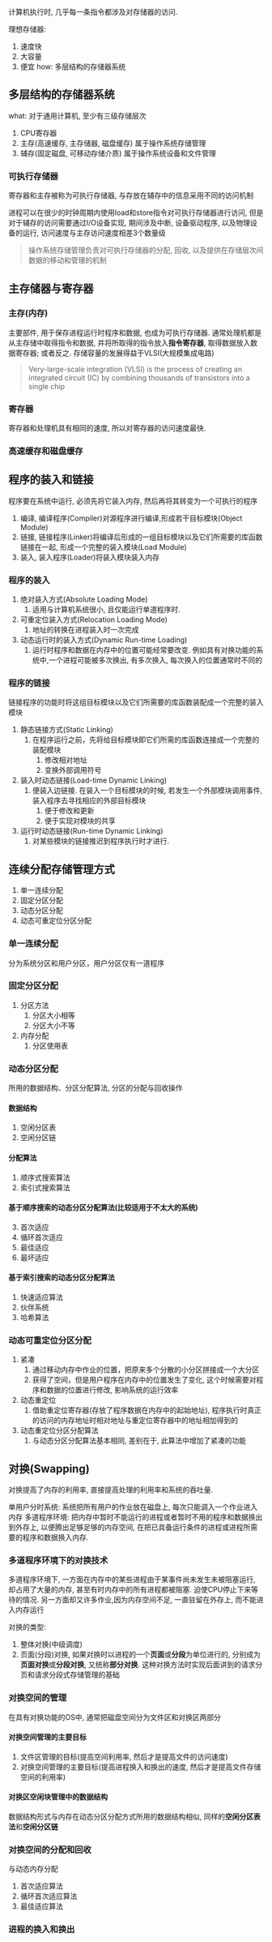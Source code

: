 计算机执行时, 几乎每一条指令都涉及对存储器的访问.

理想存储器:
1. 速度快
2. 大容量
3. 便宜
how: 多层结构的存储器系统

## 多层结构的存储器系统
what:
对于通用计算机, 至少有三级存储层次
1. CPU寄存器
2. 主存(高速缓存, 主存储器, 磁盘缓存) 属于操作系统存储管理
3. 辅存(固定磁盘, 可移动存储介质) 属于操作系统设备和文件管理



### 可执行存储器
寄存器和主存被称为可执行存储器, 与存放在辅存中的信息采用不同的访问机制

进程可以在很少的时钟周期内使用load和store指令对可执行存储器进行访问, 但是对于辅存的访问需要通过I/O设备实现, 期间涉及中断, 设备驱动程序, 以及物理设备的运行, 访问速度与主存访问速度相差3个数量级

> 操作系统存储管理负责对可执行存储器的分配, 回收, 以及提供在存储层次间数据的移动和管理的机制


## 主存储器与寄存器
### 主存(内存)
主要部件, 用于保存进程运行时程序和数据, 也成为可执行存储器. 通常处理机都是从主存储中取得指令和数据, 并将所取得的指令放入**指令寄存器**, 取得数据放入数据寄存器; 或者反之. 
存储容量的发展得益于VLSI(大规模集成电路)
> Very-large-scale integration (VLSI) is the process of creating an integrated circuit (IC) by combining thousands of transistors into a single chip

### 寄存器
寄存器和处理机具有相同的速度, 所以对寄存器的访问速度最快.

### 高速缓存和磁盘缓存

## 程序的装入和链接
程序要在系统中运行, 必须先将它装入内存, 然后再将其转变为一个可执行的程序
1. 编译, 编译程序(Compiler)对源程序进行编译,形成若干目标模块(Object Module)
2. 链接, 链接程序(Linker)将编译后形成的一组目标模块以及它们所需要的库函数链接在一起, 形成一个完整的装入模块(Load Module)
3. 装入, 装入程序(Loader)将装入模块装入内存

### 程序的装入
1. 绝对装入方式(Absolute Loading Mode)
   1. 适用与计算机系统很小, 且仅能运行单道程序时.
2. 可重定位装入方式(Relocation Loading Mode)
   1. 地址的转换在进程装入时一次完成
3. 动态运行时的装入方式(Dynamic Run-time Loading)
   1. 运行时程序和数据在内存中的位置可能经常要改变. 例如具有对换功能的系统中,一个进程可能被多次换出, 有多次换入, 每次换入的位置通常时不同的

### 程序的链接
链接程序的功能时将这组目标模块以及它们所需要的库函数装配成一个完整的装入模块

1. 静态链接方式(Static Linking)
   1. 在程序运行之前，先将给目标模块即它们所需的库函数连接成一个完整的装配模块
      1. 修改相对地址
      2. 变换外部调用符号
2. 装入时动态链接(Load-time Dynamic Linking)
   1. 便装入边链接. 在装入一个目标模块的时候, 若发生一个外部模块调用事件, 装入程序去寻找相应的外部目标模块
      1. 便于修改和更新
      2. 便于实现对模块的共享
3. 运行时动态链接(Run-time Dynamic Linking)
   1. 对某些模块的链接推迟到程序执行时才进行.

## 连续分配存储管理方式
1. 单一连续分配
2. 固定分区分配
3. 动态分区分配
4. 动态可重定位分区分配

### 单一连续分配
分为系统分区和用户分区，用户分区仅有一道程序

### 固定分区分配
1. 分区方法
   1. 分区大小相等
   2. 分区大小不等
2. 内存分配
   1. 分区使用表

### 动态分区分配
所用的数据结构、分区分配算法, 分区的分配与回收操作

#### 数据结构
1. 空闲分区表
2. 空闲分区链

#### 分配算法
1. 顺序式搜索算法
2. 索引式搜索算法

#### 基于顺序搜索的动态分区分配算法(比较适用于不太大的系统)
3. 首次适应
4. 循环首次适应
5. 最佳适应
6. 最坏适应


#### 基于索引搜索的动态分区分配算法
1. 快速适应算法
2. 伙伴系统
3. 哈希算法


### 动态可重定位分区分配
1. 紧凑
   1. 通过移动内存中作业的位置，把原来多个分散的小分区拼接成一个大分区
   2. 获得了空间，但是用户程序在内存中的位置发生了变化, 这个时候需要对程序和数据的位置进行修改, 影响系统的运行效率
2. 动态重定位
   1. 借助重定位寄存器(存放了程序数据在内存中的起始地址), 程序执行时真正的访问的内存地址时相对地址与重定位寄存器中的地址相加得到的
3. 动态重定位分区分配算法
   1. 与动态分区分配算法基本相同, 差别在于, 此算法中增加了紧凑的功能

## 对换(Swapping)
对换提高了内存的利用率, 直接提高处理的利用率和系统的吞吐量.


单用户分时系统: 系统把所有用户的作业放在磁盘上, 每次只能调入一个作业进入内存
多道程序环境: 把内存中暂时不能运行的进程或者暂时不用的程序和数据换出到外存上, 以便腾出足够足够的内存空间, 在把已具备运行条件的进程或进程所需要的程序和数据换入内存. 
### 多道程序环境下的对换技术
多道程序环境下, 一方面在内存中的某些进程由于某事件尚未发生未被阻塞运行, 却占用了大量的内存, 甚至有时内存中的所有进程都被阻塞. 迫使CPU停止下来等待的情况. 另一方面却又许多作业,因为内存空间不足, 一直驻留在外存上, 而不能进入内存运行

对换的类型: 
1. 整体对换(中级调度)
2. 页面(分段)对换, 如果对换时以进程的一个**页面**或**分段**为单位进行的, 分别成为**页面对换**或**分段对换**, 又统称**部分对换**. 这种对换方法时实现后面讲到的请求分页和请求分段式存储管理的基础

### 对换空间的管理
在具有对换功能的OS中, 通常把磁盘空间分为文件区和对换区两部分

#### 对换空间管理的主要目标
1. 文件区管理的目标(提高空间利用率, 然后才是提高文件的访问速度)
2. 对换空间管理的主要目标(提高进程换入和换出的速度, 然后才是提高文件存储空间的利用率)

#### 对换区空闲块管理中的数据结构
数据结构形式与内存在动态分区分配方式所用的数据结构相似, 同样的**空闲分区表法**和**空闲分区链**

### 对换空间的分配和回收
与动态内存分配
1. 首次适应算法
2. 循环首次适应算法
3. 最佳适应算法

### 进程的换入和换出

 
